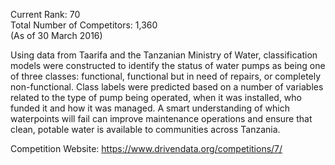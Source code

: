 Current Rank: 70  
Total Number of Competitors: 1,360  
(As of 30 March 2016)


Using data from Taarifa and the Tanzanian Ministry of Water, classification models were constructed to identify the status of water pumps as being one of three classes: functional, functional but in need of repairs, or completely non-functional. Class labels were predicted based on a number of variables related to the type of pump being operated, when it was installed, who funded it and how it was managed. A smart understanding of which waterpoints will fail can improve maintenance operations and ensure that clean, potable water is available to communities across Tanzania.

Competition Website:
https://www.drivendata.org/competitions/7/
